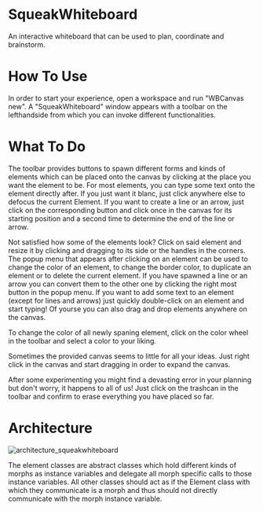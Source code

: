 # SqueakWhiteboard
An interactive whiteboard that can be used to plan, coordinate and brainstorm.

# How To Use
In order to start your experience, open a workspace and run "WBCanvas new".
A "SqueakWhiteboard" window appears with a toolbar on the lefthandside from which you can invoke different functionalities.

# What To Do
The toolbar provides buttons to spawn different forms and kinds of elements which can be placed onto the canvas by clicking at the place you want the element to be.
For most elements, you can type some text onto the element directly after. If you just want it blanc, just click anywhere else to defocus the current Element.
If you want to create a line or an arrow, just click on the corresponding button and click once in the canvas for its starting position and a second time to determine the end
of the line or arrow.

Not satisfied how some of the elements look? Click on said element and resize it by clicking and dragging to its side or the handles in the corners. The popup menu 
that appears after clicking on an element can be used to change the color of an element, to change the border color, to duplicate an element or to delete the current element.
If you have spawned a line or an arrow you can convert them to the other one by clicking the right most button in the popup menu.
If you want to add some text to an element (except for lines and arrows) just quickly double-click on an element and start typing!
Of yourse you can also drag and drop elements anywhere on the canvas.

To change the color of all newly spaning element, click on the color wheel in the toolbar and select a color to your liking.

Sometimes the provided canvas seems to little for all your ideas. Just right click in the canvas and start dragging in order to expand the canvas.

After some experimenting you might find a devasting error in your planning but don't worry, it happens to all of us! Just click on the trashcan in the toolbar and confirm to erase
everything you have placed so far.

# Architecture
![architecture_squeakwhiteboard](https://github.com/user-attachments/assets/6958465b-6b16-410f-a89b-6ad05dfe26f9)

The element classes are abstract classes which hold different kinds of morphs as instance variables and delegate all morph specific calls to those instance variables.
All other classes should act as if the Element class with which they communicate is a morph and thus should not directly communicate with the morph instance variable.
